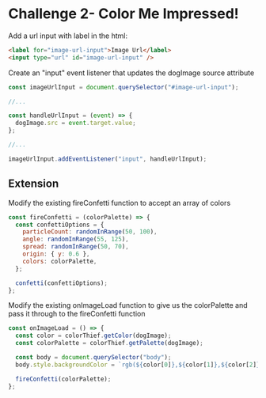 # Challenge 2- Color Me Impressed!

Add a url input with label in the html:

```html
<label for="image-url-input">Image Url</label>
<input type="url" id="image-url-input" />
```

Create an "input" event listener that updates the dogImage source attribute

```js
const imageUrlInput = document.querySelector("#image-url-input");

//...

const handleUrlInput = (event) => {
  dogImage.src = event.target.value;
};

//...

imageUrlInput.addEventListener("input", handleUrlInput);
```

## Extension

Modify the existing fireConfetti function to accept an array of colors

```js
const fireConfetti = (colorPalette) => {
  const confettiOptions = {
    particleCount: randomInRange(50, 100),
    angle: randomInRange(55, 125),
    spread: randomInRange(50, 70),
    origin: { y: 0.6 },
    colors: colorPalette,
  };

  confetti(confettiOptions);
};
```

Modify the existing onImageLoad function to give us the colorPalette and pass it through to the fireConfetti function

```js
const onImageLoad = () => {
  const color = colorThief.getColor(dogImage);
  const colorPalette = colorThief.getPalette(dogImage);

  const body = document.querySelector("body");
  body.style.backgroundColor = `rgb(${color[0]},${color[1]},${color[2]})`;

  fireConfetti(colorPalette);
};
```
